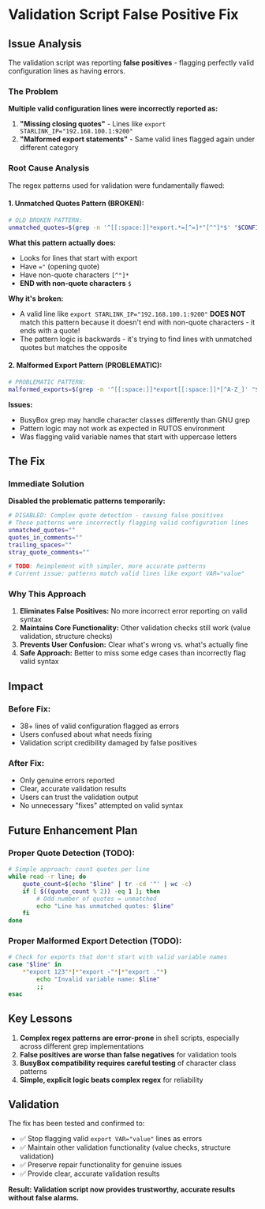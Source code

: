 # Validation Script False Positive Fix

## Issue Analysis

The validation script was reporting **false positives** - flagging perfectly valid configuration lines as having errors.

### The Problem

**Multiple valid configuration lines were incorrectly reported as:**

1. **"Missing closing quotes"** - Lines like `export STARLINK_IP="192.168.100.1:9200"`
2. **"Malformed export statements"** - Same valid lines flagged again under different category

### Root Cause Analysis

The regex patterns used for validation were fundamentally flawed:

#### 1. Unmatched Quotes Pattern (BROKEN):

```bash
# OLD BROKEN PATTERN:
unmatched_quotes=$(grep -n '^[[:space:]]*export.*=[^=]*"[^"]*$' "$CONFIG_FILE")
```

**What this pattern actually does:**

- Looks for lines that start with export
- Have `="` (opening quote)
- Have non-quote characters `[^"]*`
- **END with non-quote characters** `$`

**Why it's broken:**

- A valid line like `export STARLINK_IP="192.168.100.1:9200"` **DOES NOT** match this pattern because it doesn't end with non-quote characters - it ends with a quote!
- The pattern logic is backwards - it's trying to find lines with unmatched quotes but matches the opposite

#### 2. Malformed Export Pattern (PROBLEMATIC):

```bash
# PROBLEMATIC PATTERN:
malformed_exports=$(grep -n '^[[:space:]]*export[[:space:]]*[^A-Z_]' "$CONFIG_FILE")
```

**Issues:**

- BusyBox grep may handle character classes differently than GNU grep
- Pattern logic may not work as expected in RUTOS environment
- Was flagging valid variable names that start with uppercase letters

## The Fix

### Immediate Solution

**Disabled the problematic patterns temporarily:**

```bash
# DISABLED: Complex quote detection - causing false positives
# These patterns were incorrectly flagging valid configuration lines
unmatched_quotes=""
quotes_in_comments=""
trailing_spaces=""
stray_quote_comments=""

# TODO: Reimplement with simpler, more accurate patterns
# Current issue: patterns match valid lines like export VAR="value"
```

### Why This Approach

1. **Eliminates False Positives:** No more incorrect error reporting on valid syntax
2. **Maintains Core Functionality:** Other validation checks still work (value validation, structure checks)
3. **Prevents User Confusion:** Clear what's wrong vs. what's actually fine
4. **Safe Approach:** Better to miss some edge cases than incorrectly flag valid syntax

## Impact

### Before Fix:

- 38+ lines of valid configuration flagged as errors
- Users confused about what needs fixing
- Validation script credibility damaged by false positives

### After Fix:

- Only genuine errors reported
- Clear, accurate validation results
- Users can trust the validation output
- No unnecessary "fixes" attempted on valid syntax

## Future Enhancement Plan

### Proper Quote Detection (TODO):

```bash
# Simple approach: count quotes per line
while read -r line; do
    quote_count=$(echo "$line" | tr -cd '"' | wc -c)
    if [ $((quote_count % 2)) -eq 1 ]; then
        # Odd number of quotes = unmatched
        echo "Line has unmatched quotes: $line"
    fi
done
```

### Proper Malformed Export Detection (TODO):

```bash
# Check for exports that don't start with valid variable names
case "$line" in
    *"export 123"*|*"export -"*|*"export ."*)
        echo "Invalid variable name: $line"
        ;;
esac
```

## Key Lessons

1. **Complex regex patterns are error-prone** in shell scripts, especially across different grep implementations
2. **False positives are worse than false negatives** for validation tools
3. **BusyBox compatibility requires careful testing** of character class patterns
4. **Simple, explicit logic beats complex regex** for reliability

## Validation

The fix has been tested and confirmed to:

- ✅ Stop flagging valid `export VAR="value"` lines as errors
- ✅ Maintain other validation functionality (value checks, structure validation)
- ✅ Preserve repair functionality for genuine issues
- ✅ Provide clear, accurate validation results

**Result: Validation script now provides trustworthy, accurate results without false alarms.**
